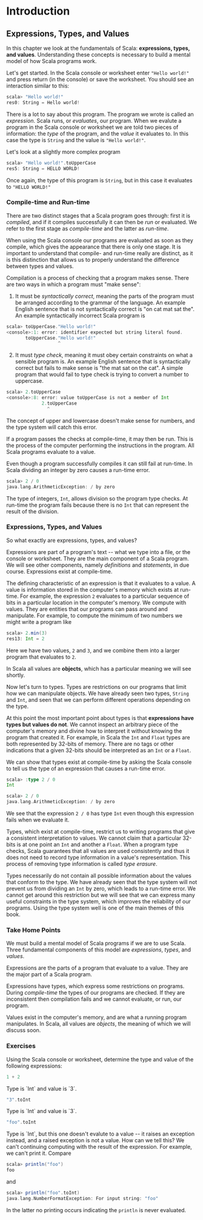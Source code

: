 # Introduction

## Expressions, Types, and Values

In this chapter we look at the fundamentals of Scala: **expressions, types, and values**. Understanding these concepts is necessary to build a mental model of how Scala programs work.

Let's get started. In the Scala console or worksheet enter `"Hello world!"` and press return (in the console) or save the worksheet. You should see an interaction similar to this:

~~~ scala
scala> "Hello world!"
res0: String = Hello world!
~~~

There is a lot to say about this program. The program we wrote is called an *expression*. Scala runs, or *evaluates*, our program. When we evalute a program in the Scala console or worksheet we are told two pieces of information: the *type* of the program, and the *value* it evaluates to. In this case the type is `String` and the value is `"Hello world!"`.

Let's look at a slightly more complex program

~~~ scala
scala> "Hello world!".toUpperCase
res5: String = HELLO WORLD!
~~~

Once again, the type of this program is `String`, but in this case it evaluates to `"HELLO WORLD!"`

### Compile-time and Run-time

There are two distinct stages that a Scala program goes through: first it is *compiled*, and if it compiles successfully it can then be *run* or evaluated. We refer to the first stage as *compile-time* and the latter as *run-time*.

When using the Scala console our programs are evaluated as soon as they compile, which gives the appearance that there is only one stage. It is important to understand that compile- and run-time really are distinct, as it is this distinction that allows us to properly understand the difference between types and values.

Compilation is a process of checking that a program makes sense. There are two ways in which a program must "make sense":

1. It must be *syntactically correct*, meaning the parts of the program must be arranged according to the grammar of the language. An example English sentence that is not syntactically correct is "on cat mat sat the". An example syntactically incorrect Scala program is

~~~ scala
scala> toUpperCase."Hello world!"
<console>:1: error: identifier expected but string literal found.
       toUpperCase."Hello world!"
                   ^
~~~

2. It must *type check*, meaning it must obey certain constraints on what a sensible program is. An example English sentence that is syntactically correct but fails to make sense is "the mat sat on the cat". A simple program that would fail to type check is trying to convert a number to uppercase.

~~~ scala
scala> 2.toUpperCase
<console>:8: error: value toUpperCase is not a member of Int
             2.toUpperCase
               ^
~~~

The concept of upper and lowercase doesn't make sense for numbers, and the type system will catch this error.

If a program passes the checks at compile-time, it may then be run. This is the process of the computer performing the instructions in the program. All Scala programs evaluate to a value.

Even though a program successfully compiles it can still fail at run-time. In Scala dividing an integer by zero causes a run-time error.

~~~ scala
scala> 2 / 0
java.lang.ArithmeticException: / by zero
~~~

The type of integers, `Int`, allows division so the program type checks. At run-time the program fails because there is no `Int` that can represent the result of the division.


### Expressions, Types, and Values

So what exactly are expressions, types, and values?

Expressions are part of a program's text -- what we type into a file, or the console or worksheet. They are the main component of a Scala program. We will see other components, namely *definitions* and *statements*, in due course. Expressions exist at compile-time.

The defining characteristic of an expression is that it evaluates to a value. A value is information stored in the computer's memory which exists at run-time. For example, the expression `2` evaluates to a particular sequence of bits in a particular location in the computer's memory. We compute with values. They are entities that our programs can pass around and manipulate. For example, to compute the minimum of two numbers we might write a program like

~~~ scala
scala> 2.min(3)
res13: Int = 2
~~~

Here we have two values, `2` and `3`, and we combine them into a larger program that evaluates to `2`.

In Scala all values are **objects**, which has a particular meaning we will see shortly.

Now let's turn to types. Types are restrictions on our programs that limit how we can manipulate objects. We have already seen two types, `String` and `Int`, and seen that we can perform different operations depending on the type.

At this point the most important point about types is that **expressions have types but values do not**. We cannot inspect an arbitrary piece of the computer's memory and divine how to interpret it without knowing the program that created it. For example, in Scala the `Int` and `Float` types are both represented by 32-bits of memory. There are no tags or other indications that a given 32-bits should be interpreted as an `Int` or a `Float`.

We can show that types exist at compile-time by asking the Scala console to tell us the type of an expression that causes a run-time error.

~~~ scala
scala> :type 2 / 0
Int

scala> 2 / 0
java.lang.ArithmeticException: / by zero
~~~

We see that the expression `2 / 0` has type `Int` even though this expression fails when we evaluate it.

Types, which exist at compile-time, restrict us to writing programs that give a consistent interpretation to values. We cannot claim that a particular 32-bits is at one point an `Int` and another a `Float`. When a program type checks, Scala guarantees that all values are used consistently and thus it does not need to record type information in a value's representation. This process of removing type information is called *type erasure*.

Types necessarily do not contain all possible information about the values that conform to the type. We have already seen that the type system will not prevent us from dividing an `Int` by zero, which leads to a run-time error. We cannot get around this restriction but we will see that we can express many useful constraints in the type system, which improves the reliability of our programs. Using the type system well is one of the main themes of this book.


### Take Home Points

We must build a mental model of Scala programs if we are to use Scala. Three fundamental components of this model are *expressions*, *types*, and *values*.

Expressions are the parts of a program that evaluate to a value. They are the major part of a Scala program.

Expressions have types, which express some restrictions on programs. During *compile-time* the types of our programs are checked. If they are inconsistent then compilation fails and we cannot evaluate, or run, our program.

Values exist in the computer's memory, and are what a running program manipulates. In Scala, all values are *objects*, the meaning of which we will discuss soon.


### Exercises

Using the Scala console or worksheet, determine the type and value of the following expressions:

~~~ scala
1 + 2
~~~

<div class="solution">
Type is `Int` and value is `3`.
</div>

~~~ scala
"3".toInt
~~~

<div class="solution">
Type is `Int` and value is `3`.
</div>

~~~ scala
"foo".toInt
~~~

<div class="solution">
Type is `Int`, but this one doesn't evalute to a value -- it raises an exception instead, and a raised exception is not a value. How can we tell this? We can't continuing computing with the result of the expression. For example, we can't print it. Compare

~~~ scala
scala> println("foo")
foo
~~~

and

~~~ scala
scala> println("foo".toInt)
java.lang.NumberFormatException: For input string: "foo"
~~~

In the latter no printing occurs indicating the `println` is never evaluated.
</div>
